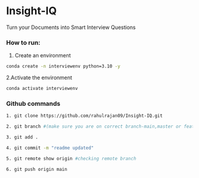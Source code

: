 # Insight-IQ
Turn your Documents into Smart Interview Questions


### How to run:
1. Create an environment
```bash
conda create -n interviewenv python=3.10 -y

```
2.Activate the environment
```bash
conda activate interviewenv

```

### Github commands
``` bash
1. git clone https://github.com/rahulrajan09/Insight-IQ.git

2. git branch #(make sure you are on correct branch-main,master or feature branch)

3. git add .

4. git commit -m "readme updated"

5. git remote show origin #checking remote branch

6. git push origin main 

```